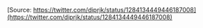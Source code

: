 [Source: https://twitter.com/diprjk/status/1284134449446187008](https://twitter.com/diprjk/status/1284134449446187008)
